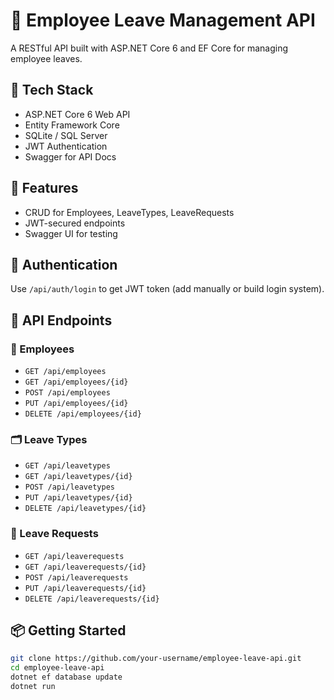 # 🧰 Employee Leave Management API

A RESTful API built with ASP.NET Core 6 and EF Core for managing employee leaves.

## 🚀 Tech Stack
- ASP.NET Core 6 Web API
- Entity Framework Core
- SQLite / SQL Server
- JWT Authentication
- Swagger for API Docs

## 📌 Features
- CRUD for Employees, LeaveTypes, LeaveRequests
- JWT-secured endpoints
- Swagger UI for testing

## 🔐 Authentication
Use `/api/auth/login` to get JWT token (add manually or build login system).

## 🧪 API Endpoints

### 👤 Employees
- `GET /api/employees`
- `GET /api/employees/{id}`
- `POST /api/employees`
- `PUT /api/employees/{id}`
- `DELETE /api/employees/{id}`

### 🗂️ Leave Types
- `GET /api/leavetypes`
- `GET /api/leavetypes/{id}`
- `POST /api/leavetypes`
- `PUT /api/leavetypes/{id}`
- `DELETE /api/leavetypes/{id}`

### 📝 Leave Requests
- `GET /api/leaverequests`
- `GET /api/leaverequests/{id}`
- `POST /api/leaverequests`
- `PUT /api/leaverequests/{id}`
- `DELETE /api/leaverequests/{id}`

## 📦 Getting Started

```bash
git clone https://github.com/your-username/employee-leave-api.git
cd employee-leave-api
dotnet ef database update
dotnet run
